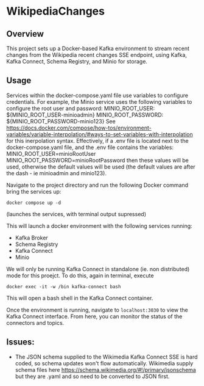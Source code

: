 # WikipediaChanges

## Overview
This project sets up a Docker-based Kafka environment to stream recent changes from the Wikipedia recent changes SSE endpoint, using Kafka, Kafka Connect, Schema Registry, and Minio for storage.

## Usage
Services within the docker-compose.yaml file use variables to configure credentials. 
For example, the Minio service uses the following variables to configure the root user and password:
    MINIO_ROOT_USER: ${MINIO_ROOT_USER-minioadmin}
    MINIO_ROOT_PASSWORD: ${MINIO_ROOT_PASSWORD-minio123}
See https://docs.docker.com/compose/how-tos/environment-variables/variable-interpolation/#ways-to-set-variables-with-interpolation for this inerpolation syntax. Effectively, if a .env file is located next to the docker-compose.yaml file, and the .env file contains the variables:
    MINIO_ROOT_USER=minioRootUser
    MINIO_ROOT_PASSWORD=minioRootPassword
then these values will be used, otherwise the default values will be used (the default values are after the dash - ie minioadmin and minio123).

Navigate to the project directory and run the following Docker command bring the services up:
```
docker compose up -d
```
(launches the services, with terminal output supressed)

This will launch a docker environment with the following services running:
- Kafka Broker
- Schema Registry
- Kafka Connect
- Minio

We will only be running Kafka Connect in standalone (ie. non distributed) mode for this proejct.
To do this, again in terminal, execute
```
docker exec -it -w /bin kafka-connect bash
```
This will open a bash shell in the Kafka Connect container. 

Once the environment is running, navigate to `localhost:3030` to view the Kafka Connect interface. From here, you can monitor the status of the connectors and topics.

## Issues:
- The JSON schema supplied to the Wikimedia Kafka Connect SSE is hard coded, so schema updates won't flow automatically. Wikimedia supply schema files here https://schema.wikimedia.org/#!/primary/jsonschema but they are .yaml and so need to be converted to JSON first.
